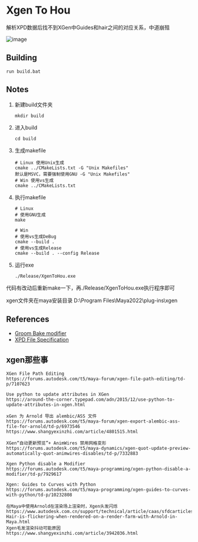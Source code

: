 # Xgen To Hou

解析XPD数据后找不到XGen中Guides和hair之间的对应关系，中道崩殂

![image](https://github.com/user-attachments/assets/b9a4c92e-a901-45f7-9d16-0c9293279671)

## Building
```
run build.bat
```

## Notes
1. 新建build文件夹
    ```
    mkdir build
    ```
2. 进入build
    ```
    cd build
    ```
3. 生成makefile
    ```
    # Linux 使用Unix生成
    cmake ../CMakeLists.txt -G "Unix Makefiles"
    默认是MSVC，需要强制使用GNU -G "Unix Makefiles"
    # Win 使用vs生成
    cmake ../CMakeLists.txt
    ```
4. 执行makefile
    ```
    # Linux
    # 使用GNU生成
    make

    # Win
    # 使用vs生成DeBug
    cmake --build .
    # 使用vs生成Release
    cmake --build . --config Release
    ```
5. 运行exe
    ```
    ./Release/XgenToHou.exe
    ```

代码有改动后重新make一下，再./Release/XgenToHou.exe执行程序即可

xgen文件夹在maya安装目录 D:\Program Files\Maya2022\plug-ins\xgen


## References

* [Groom Bake modifier](https://help.autodesk.com/view/MAYAUL/2022/ENU/?guid=GUID-725180FD-8B5D-4ABC-A4F4-2800E29888B3)
* [XPD File Specification](https://help.autodesk.com/view/MAYAUL/2022/ENU/?guid=GUID-43899CB9-CE0F-476E-9E94-591AE2F1F807)

## xgen那些事
```
XGen File Path Editing
https://forums.autodesk.com/t5/maya-forum/xgen-file-path-editing/td-p/7107623

Use python to update attributes in XGen
https://around-the-corner.typepad.com/adn/2015/12/use-python-to-update-attributes-in-xgen.html

xGen 为 Arnold 导出 alembic/ASS 文件
https://forums.autodesk.com/t5/maya-forum/xgen-export-alembic-ass-file-for-arnold/td-p/6973546
https://www.shangyexinzhi.com/article/4801515.html

XGen“自动更新预览”+ AnimWires 禁用网格变形
https://forums.autodesk.com/t5/maya-dynamics/xgen-quot-update-preview-automatically-quot-animwires-disables/td-p/7332883

Xgen Python disable a Modifier
https://forums.autodesk.com/t5/maya-programming/xgen-python-disable-a-modifier/td-p/7929617

Xgen: Guides to Curves with Python
https://forums.autodesk.com/t5/maya-programming/xgen-guides-to-curves-with-python/td-p/10232808

在Maya中使用Arnold在渲染场上渲染时，Xgen头发闪烁
https://www.autodesk.com.cn/support/technical/article/caas/sfdcarticles/sfdcarticles/CHS/Xgen-Hair-is-flickering-when-rendered-on-a-render-farm-with-Arnold-in-Maya.html
Xgen毛发渲染抖动可能原因
https://www.shangyexinzhi.com/article/3942036.html
```

